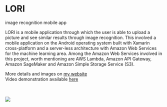 # LORI
image recognition mobile app


LORI is a mobile application through which the user is able to upload a picture and see similar results through image recognition. This involved a mobile application on the Android operating system built with Xamarin cross-platform and a server-less architecture with Amazon Web Services for the machine learning area. Among the Amazon Web Services involved in this project, worth mentioning are AWS Lambda, Amazon API Gateway, Amazon SageMaker and Amazon Simple Storage Service (S3).


More details and images on <a href="http://www.kaylajklab.com/android-applications.html">my website</a> <br>
Video demonstration available <a href="https://youtu.be/SKpCzAQI0P0">here</a>

<br><br>
<img src="https://www.kaylajklab.com/uploads/1/3/0/4/130464583/screenshot-20190626-104928-lori_orig.jpg"/>
